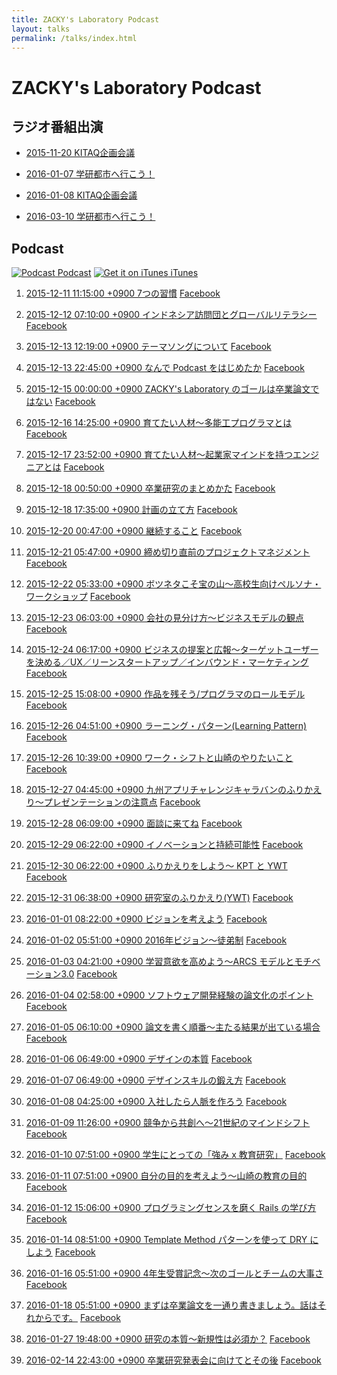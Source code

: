 ```yaml
---
title: ZACKY's Laboratory Podcast
layout: talks
permalink: /talks/index.html
---
```

# ZACKY's Laboratory Podcast

## ラジオ番組出演


* <a name="radio2015-11-20"></a>[2015-11-20 KITAQ企画会議](https://www.facebook.com/groups/1499000153763602/permalink/1499000600430224/)

* <a name="radio2016-01-07"></a>[2016-01-07 学研都市へ行こう！](http://hibiki882.jp/modules/program/index.php/gakken.html)

* <a name="radio2016-01-08"></a>[2016-01-08 KITAQ企画会議](https://www.facebook.com/groups/1499000153763602/permalink/1512359135761037/)

* <a name="radio2016-03-10"></a>[2016-03-10 学研都市へ行こう！](http://hibiki882.jp/modules/program/index.php/gakken.html)


## Podcast 

[![Podcast](https://zacky1972.github.io/assets/images/ico-blog.png) Podcast](https://zacky1972.github.io/podcast.xml)
[![Get it on iTunes](https://zacky1972.github.io/assets/svg/Get_it_on_iTunes_Badge_JP_1214.svg) iTunes](https://itunes.apple.com/jp/podcast/zackys-laboratory-podcast/id1078039941)


1. <a name="Podcast1"></a><a href="https://zacky1972.github.io/assets/talks/Podcast-0001-Seven-Habits.mp3" target="_blank" onclick="ga('send', 'pageview', {'page': '/assets/talks/Podcast-0001-Seven-Habits.mp3', 'title':'Podcast-0001-Seven-Habits'});">2015-12-11 11:15:00 +0900 7つの習慣</a> <a href="https://www.facebook.com/groups/1499000153763602/permalink/1499000873763530/" target="_blank">Facebook</a>

2. <a name="Podcast2"></a><a href="https://zacky1972.github.io/assets/talks/Podcast-0002-Global.mp3" target="_blank" onclick="ga('send', 'pageview', {'page': '/assets/talks/Podcast-0002-Global.mp3', 'title':'Podcast-0002-Global'});">2015-12-12 07:10:00 +0900 インドネシア訪問団とグローバルリテラシー</a> <a href="https://www.facebook.com/groups/1499000153763602/permalink/1499001383763479/" target="_blank">Facebook</a>

3. <a name="Podcast3"></a><a href="https://zacky1972.github.io/assets/talks/Podcast-0003-Songs.mp3" target="_blank" onclick="ga('send', 'pageview', {'page': '/assets/talks/Podcast-0003-Songs.mp3', 'title':'Podcast-0003-Songs'});">2015-12-13 12:19:00 +0900 テーマソングについて</a> <a href="https://www.facebook.com/groups/1499000153763602/permalink/1499036950426589/" target="_blank">Facebook</a>

4. <a name="Podcast4"></a><a href="https://zacky1972.github.io/assets/talks/Podcast-0004-Why-I-begin-Podcast.mp3" target="_blank" onclick="ga('send', 'pageview', {'page': '/assets/talks/Podcast-0004-Why-I-begin-Podcast.mp3', 'title':'Podcast-0004-Why-I-begin-Podcast'});">2015-12-13 22:45:00 +0900 なんで Podcast をはじめたか</a> <a href="https://www.facebook.com/groups/1499000153763602/permalink/1499218990408385/" target="_blank">Facebook</a>

5. <a name="Podcast5"></a><a href="https://zacky1972.github.io/assets/talks/Podcast-0005-Laboratory-Vision.mp3" target="_blank" onclick="ga('send', 'pageview', {'page': '/assets/talks/Podcast-0005-Laboratory-Vision.mp3', 'title':'Podcast-0005-Laboratory-Vision'});">2015-12-15 00:00:00 +0900 ZACKY's Laboratory のゴールは卒業論文ではない</a> <a href="https://www.facebook.com/groups/1499000153763602/permalink/1499662543697363/" target="_blank">Facebook</a>

6. <a name="Podcast6"></a><a href="https://zacky1972.github.io/assets/talks/Podcast-0006-Programmer.mp3" target="_blank" onclick="ga('send', 'pageview', {'page': '/assets/talks/Podcast-0006-Programmer.mp3', 'title':'Podcast-0006-Programmer'});">2015-12-16 14:25:00 +0900 育てたい人材〜多能工プログラマとは</a> <a href="https://www.facebook.com/groups/1499000153763602/permalink/1500341363629481/" target="_blank">Facebook</a>

7. <a name="Podcast7"></a><a href="https://zacky1972.github.io/assets/talks/Podcast-0007-Entrepreneur.mp3" target="_blank" onclick="ga('send', 'pageview', {'page': '/assets/talks/Podcast-0007-Entrepreneur.mp3', 'title':'Podcast-0007-Entrepreneur'});">2015-12-17 23:52:00 +0900 育てたい人材〜起業家マインドを持つエンジニアとは</a> <a href="https://www.facebook.com/groups/1499000153763602/permalink/1501154550214829/" target="_blank">Facebook</a>

8. <a name="Podcast8"></a><a href="https://zacky1972.github.io/assets/talks/Podcast-0008-Research-Method.mp3" target="_blank" onclick="ga('send', 'pageview', {'page': '/assets/talks/Podcast-0008-Research-Method.mp3', 'title':'Podcast-0008-Research-Method'});">2015-12-18 00:50:00 +0900 卒業研究のまとめかた</a> <a href="https://www.facebook.com/groups/1499000153763602/permalink/1501189646877986/" target="_blank">Facebook</a>

9. <a name="Podcast9"></a><a href="https://zacky1972.github.io/assets/talks/Podcast-0009-Planning.mp3" target="_blank" onclick="ga('send', 'pageview', {'page': '/assets/talks/Podcast-0009-Planning.mp3', 'title':'Podcast-0009-Planning'});">2015-12-18 17:35:00 +0900 計画の立て方</a> <a href="https://www.facebook.com/groups/1499000153763602/permalink/1501559233507694/" target="_blank">Facebook</a>

10. <a name="Podcast10"></a><a href="https://zacky1972.github.io/assets/talks/Podcast-0010-Continuation.mp3" target="_blank" onclick="ga('send', 'pageview', {'page': '/assets/talks/Podcast-0010-Continuation.mp3', 'title':'Podcast-0010-Continuation'});">2015-12-20 00:47:00 +0900 継続すること</a> <a href="https://www.facebook.com/groups/1499000153763602/permalink/1502226620107622/" target="_blank">Facebook</a>

11. <a name="Podcast11"></a><a href="https://zacky1972.github.io/assets/talks/Podcast-0011-Project-Management.mp3" target="_blank" onclick="ga('send', 'pageview', {'page': '/assets/talks/Podcast-0011-Project-Management.mp3', 'title':'Podcast-0011-Project-Management'});">2015-12-21 05:47:00 +0900 締め切り直前のプロジェクトマネジメント</a> <a href="https://www.facebook.com/groups/1499000153763602/permalink/1503264216670529/" target="_blank">Facebook</a>

12. <a name="Podcast12"></a><a href="https://zacky1972.github.io/assets/talks/Podcast-0012-Marketing.mp3" target="_blank" onclick="ga('send', 'pageview', {'page': '/assets/talks/Podcast-0012-Marketing.mp3', 'title':'Podcast-0012-Marketing'});">2015-12-22 05:33:00 +0900 ボツネタこそ宝の山〜高校生向けペルソナ・ワークショップ</a> <a href="https://www.facebook.com/groups/1499000153763602/permalink/1503925733271044/" target="_blank">Facebook</a>

13. <a name="Podcast13"></a><a href="https://zacky1972.github.io/assets/talks/Podcast-0013-Business-Model.mp3" target="_blank" onclick="ga('send', 'pageview', {'page': '/assets/talks/Podcast-0013-Business-Model.mp3', 'title':'Podcast-0013-Business-Model'});">2015-12-23 06:03:00 +0900 会社の見分け方〜ビジネスモデルの観点</a> <a href="https://www.facebook.com/groups/1499000153763602/permalink/1504391206557830/" target="_blank">Facebook</a>

14. <a name="Podcast14"></a><a href="https://zacky1972.github.io/assets/talks/Podcast-0014-Business-Proposal.mp3" target="_blank" onclick="ga('send', 'pageview', {'page': '/assets/talks/Podcast-0014-Business-Proposal.mp3', 'title':'Podcast-0014-Business-Proposal'});">2015-12-24 06:17:00 +0900 ビジネスの提案と広報〜ターゲットユーザーを決める／UX／リーンスタートアップ／インバウンド・マーケティング</a> <a href="https://www.facebook.com/groups/1499000153763602/permalink/1504862259844058/" target="_blank">Facebook</a>

15. <a name="Podcast15"></a><a href="https://zacky1972.github.io/assets/talks/Podcast-0015-Role-Model.mp3" target="_blank" onclick="ga('send', 'pageview', {'page': '/assets/talks/Podcast-0015-Role-Model.mp3', 'title':'Podcast-0015-Role-Model'});">2015-12-25 15:08:00 +0900 作品を残そう/プログラマのロールモデル</a> <a href="https://www.facebook.com/groups/1499000153763602/permalink/1505523266444624/" target="_blank">Facebook</a>

16. <a name="Podcast16"></a><a href="https://zacky1972.github.io/assets/talks/Podcast-0016-Learning-Pattern.mp3" target="_blank" onclick="ga('send', 'pageview', {'page': '/assets/talks/Podcast-0016-Learning-Pattern.mp3', 'title':'Podcast-0016-Learning-Pattern'});">2015-12-26 04:51:00 +0900 ラーニング・パターン(Learning Pattern)</a> <a href="https://www.facebook.com/groups/1499000153763602/permalink/1505810799749204/" target="_blank">Facebook</a>

17. <a name="Podcast17"></a><a href="https://zacky1972.github.io/assets/talks/Podcast-0017-Work-Shift.mp3" target="_blank" onclick="ga('send', 'pageview', {'page': '/assets/talks/Podcast-0017-Work-Shift.mp3', 'title':'Podcast-0017-Work-Shift'});">2015-12-26 10:39:00 +0900 ワーク・シフトと山崎のやりたいこと</a> <a href="https://www.facebook.com/groups/1499000153763602/permalink/1505940476402903/" target="_blank">Facebook</a>

18. <a name="Podcast18"></a><a href="https://zacky1972.github.io/assets/talks/Podcast-0018-Presentation.mp3" target="_blank" onclick="ga('send', 'pageview', {'page': '/assets/talks/Podcast-0018-Presentation.mp3', 'title':'Podcast-0018-Presentation'});">2015-12-27 04:45:00 +0900 九州アプリチャレンジキャラバンのふりかえり〜プレゼンテーションの注意点</a> <a href="https://www.facebook.com/groups/1499000153763602/permalink/1506328256364125/" target="_blank">Facebook</a>

19. <a name="Podcast19"></a><a href="https://zacky1972.github.io/assets/talks/Podcast-0019-Future-Course.mp3" target="_blank" onclick="ga('send', 'pageview', {'page': '/assets/talks/Podcast-0019-Future-Course.mp3', 'title':'Podcast-0019-Future-Course'});">2015-12-28 06:09:00 +0900 面談に来てね</a> <a href="https://www.facebook.com/groups/1499000153763602/permalink/1507061802957437/" target="_blank">Facebook</a>

20. <a name="Podcast20"></a><a href="https://zacky1972.github.io/assets/talks/Podcast-0020-Innovation.mp3" target="_blank" onclick="ga('send', 'pageview', {'page': '/assets/talks/Podcast-0020-Innovation.mp3', 'title':'Podcast-0020-Innovation'});">2015-12-29 06:22:00 +0900 イノベーションと持続可能性</a> <a href="https://www.facebook.com/groups/1499000153763602/permalink/1507557442907873/" target="_blank">Facebook</a>

21. <a name="Podcast21"></a><a href="https://zacky1972.github.io/assets/talks/Podcast-0021-Reflection-KPT-YWT.mp3" target="_blank" onclick="ga('send', 'pageview', {'page': '/assets/talks/Podcast-0021-Reflection-KPT-YWT.mp3', 'title':'Podcast-0021-Reflection-KPT-YWT'});">2015-12-30 06:22:00 +0900 ふりかえりをしよう〜 KPT と YWT</a> <a href="https://www.facebook.com/groups/1499000153763602/permalink/1508048856192065/" target="_blank">Facebook</a>

22. <a name="Podcast22"></a><a href="https://zacky1972.github.io/assets/talks/Podcast-0022-Laboratory-YWT.mp3" target="_blank" onclick="ga('send', 'pageview', {'page': '/assets/talks/Podcast-0022-Laboratory-YWT.mp3', 'title':'Podcast-0022-Laboratory-YWT'});">2015-12-31 06:38:00 +0900 研究室のふりかえり(YWT)</a> <a href="https://www.facebook.com/groups/1499000153763602/permalink/1508454476151503/" target="_blank">Facebook</a>

23. <a name="Podcast23"></a><a href="https://zacky1972.github.io/assets/talks/Podcast-0023-Vision.mp3" target="_blank" onclick="ga('send', 'pageview', {'page': '/assets/talks/Podcast-0023-Vision.mp3', 'title':'Podcast-0023-Vision'});">2016-01-01 08:22:00 +0900 ビジョンを考えよう</a> <a href="https://www.facebook.com/groups/1499000153763602/permalink/1508933596103591/" target="_blank">Facebook</a>

24. <a name="Podcast24"></a><a href="https://zacky1972.github.io/assets/talks/Podcast-0024-Apprenticeship.mp3" target="_blank" onclick="ga('send', 'pageview', {'page': '/assets/talks/Podcast-0024-Apprenticeship.mp3', 'title':'Podcast-0024-Apprenticeship'});">2016-01-02 05:51:00 +0900 2016年ビジョン〜徒弟制</a> <a href="https://www.facebook.com/groups/1499000153763602/permalink/1509371999393084/" target="_blank">Facebook</a>

25. <a name="Podcast25"></a><a href="https://zacky1972.github.io/assets/talks/Podcast-0025-Motivation.mp3" target="_blank" onclick="ga('send', 'pageview', {'page': '/assets/talks/Podcast-0025-Motivation.mp3', 'title':'Podcast-0025-Motivation'});">2016-01-03 04:21:00 +0900 学習意欲を高めよう〜ARCS モデルとモチベーション3.0</a> <a href="https://www.facebook.com/groups/1499000153763602/permalink/1509819809348303/" target="_blank">Facebook</a>

26. <a name="Podcast26"></a><a href="https://zacky1972.github.io/assets/talks/Podcast-0026-Reflection-Research.mp3" target="_blank" onclick="ga('send', 'pageview', {'page': '/assets/talks/Podcast-0026-Reflection-Research.mp3', 'title':'Podcast-0026-Reflection-Research'});">2016-01-04 02:58:00 +0900 ソフトウェア開発経験の論文化のポイント</a> <a href="https://www.facebook.com/groups/1499000153763602/permalink/1510275935969357/" target="_blank">Facebook</a>

27. <a name="Podcast27"></a><a href="https://zacky1972.github.io/assets/talks/Podcast-0027-Writing-Thesis.mp3" target="_blank" onclick="ga('send', 'pageview', {'page': '/assets/talks/Podcast-0027-Writing-Thesis.mp3', 'title':'Podcast-0027-Writing-Thesis'});">2016-01-05 06:10:00 +0900 論文を書く順番〜主たる結果が出ている場合</a> <a href="https://www.facebook.com/groups/1499000153763602/permalink/1510763979253886/" target="_blank">Facebook</a>

28. <a name="Podcast28"></a><a href="https://zacky1972.github.io/assets/talks/Podcast-0028-Designer.mp3" target="_blank" onclick="ga('send', 'pageview', {'page': '/assets/talks/Podcast-0028-Designer.mp3', 'title':'Podcast-0028-Designer'});">2016-01-06 06:49:00 +0900 デザインの本質</a> <a href="https://www.facebook.com/groups/1499000153763602/permalink/1511194575877493/" target="_blank">Facebook</a>

29. <a name="Podcast29"></a><a href="https://zacky1972.github.io/assets/talks/Podcast-0029-Design-Skill.mp3" target="_blank" onclick="ga('send', 'pageview', {'page': '/assets/talks/Podcast-0029-Design-Skill.mp3', 'title':'Podcast-0029-Design-Skill'});">2016-01-07 06:49:00 +0900 デザインスキルの鍛え方</a> <a href="https://www.facebook.com/groups/1499000153763602/permalink/1511598199170464/" target="_blank">Facebook</a>

30. <a name="Podcast30"></a><a href="https://zacky1972.github.io/assets/talks/Podcast-0030-Partnership.mp3" target="_blank" onclick="ga('send', 'pageview', {'page': '/assets/talks/Podcast-0030-Partnership.mp3', 'title':'Podcast-0030-Partnership'});">2016-01-08 04:25:00 +0900 入社したら人脈を作ろう</a> <a href="https://www.facebook.com/groups/1499000153763602/permalink/1511964799133804/" target="_blank">Facebook</a>

31. <a name="Podcast31"></a><a href="https://zacky1972.github.io/assets/talks/Podcast-0031-Give-and-Share.mp3" target="_blank" onclick="ga('send', 'pageview', {'page': '/assets/talks/Podcast-0031-Give-and-Share.mp3', 'title':'Podcast-0031-Give-and-Share'});">2016-01-09 11:26:00 +0900 競争から共創へ〜21世紀のマインドシフト</a> <a href="https://www.facebook.com/groups/1499000153763602/permalink/1512546909075593/" target="_blank">Facebook</a>

32. <a name="Podcast32"></a><a href="https://zacky1972.github.io/assets/talks/Podcast-0032-Streangths-Research.mp3" target="_blank" onclick="ga('send', 'pageview', {'page': '/assets/talks/Podcast-0032-Streangths-Research.mp3', 'title':'Podcast-0032-Streangths-Research'});">2016-01-10 07:51:00 +0900 学生にとっての「強み x 教育研究」</a> <a href="https://www.facebook.com/groups/1499000153763602/permalink/1512968879033396/" target="_blank">Facebook</a>

33. <a name="Podcast33"></a><a href="https://zacky1972.github.io/assets/talks/Podcast-0033-Purpose.mp3" target="_blank" onclick="ga('send', 'pageview', {'page': '/assets/talks/Podcast-0033-Purpose.mp3', 'title':'Podcast-0033-Purpose'});">2016-01-11 07:51:00 +0900 自分の目的を考えよう〜山崎の教育の目的</a> <a href="https://www.facebook.com/groups/1499000153763602/permalink/1513474832316134/" target="_blank">Facebook</a>

34. <a name="Podcast34"></a><a href="https://zacky1972.github.io/assets/talks/Podcast-0034-Software-Architecture.mp3" target="_blank" onclick="ga('send', 'pageview', {'page': '/assets/talks/Podcast-0034-Software-Architecture.mp3', 'title':'Podcast-0034-Software-Architecture'});">2016-01-12 15:06:00 +0900 プログラミングセンスを磨く Rails の学び方</a> <a href="https://www.facebook.com/groups/1499000153763602/permalink/1514053755591575/" target="_blank">Facebook</a>

35. <a name="Podcast35"></a><a href="https://zacky1972.github.io/assets/talks/Podcast-0035-DRY.mp3" target="_blank" onclick="ga('send', 'pageview', {'page': '/assets/talks/Podcast-0035-DRY.mp3', 'title':'Podcast-0035-DRY'});">2016-01-14 08:51:00 +0900 Template Method パターンを使って DRY にしよう</a> <a href="https://www.facebook.com/groups/1499000153763602/permalink/1514823062181311/" target="_blank">Facebook</a>

36. <a name="Podcast36"></a><a href="https://zacky1972.github.io/assets/talks/Podcast-0036-Congratulations.mp3" target="_blank" onclick="ga('send', 'pageview', {'page': '/assets/talks/Podcast-0036-Congratulations.mp3', 'title':'Podcast-0036-Congratulations'});">2016-01-16 05:51:00 +0900 4年生受賞記念〜次のゴールとチームの大事さ</a> <a href="https://www.facebook.com/groups/1499000153763602/permalink/1515627298767554/" target="_blank">Facebook</a>

37. <a name="Podcast37"></a><a href="https://zacky1972.github.io/assets/talks/Podcast-0037-Done-is-better-than-Perfect.mp3" target="_blank" onclick="ga('send', 'pageview', {'page': '/assets/talks/Podcast-0037-Done-is-better-than-Perfect.mp3', 'title':'Podcast-0037-Done-is-better-than-Perfect'});">2016-01-18 05:51:00 +0900 まずは卒業論文を一通り書きましょう。話はそれからです。</a> <a href="https://www.facebook.com/groups/1499000153763602/permalink/1516684855328465/" target="_blank">Facebook</a>

38. <a name="Podcast38"></a><a href="https://zacky1972.github.io/assets/talks/Podcast-0038-Reseach-Essence.mp3" target="_blank" onclick="ga('send', 'pageview', {'page': '/assets/talks/Podcast-0038-Reseach-Essence.mp3', 'title':'Podcast-0038-Reseach-Essence'});">2016-01-27 19:48:00 +0900 研究の本質〜新規性は必須か？</a> <a href="https://www.facebook.com/groups/1499000153763602/permalink/1520898684907082/" target="_blank">Facebook</a>

39. <a name="Podcast39"></a><a href="https://zacky1972.github.io/assets/talks/Podcast-0039-WillPower-for-Presentation.mp3" target="_blank" onclick="ga('send', 'pageview', {'page': '/assets/talks/Podcast-0039-WillPower-for-Presentation.mp3', 'title':'Podcast-0039-WillPower-for-Presentation'});">2016-02-14 22:43:00 +0900 卒業研究発表会に向けてとその後</a> <a href="https://www.facebook.com/groups/1499000153763602/permalink/1530178677312416/" target="_blank">Facebook</a>


